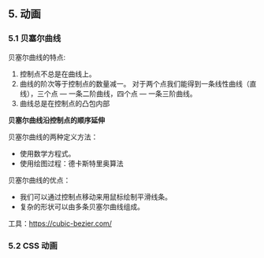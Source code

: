 ## 5. 动画

### 5.1 贝塞尔曲线

贝塞尔曲线的特点:

1. 控制点不总是在曲线上。
2. 曲线的阶次等于控制点的数量减一。 对于两个点我们能得到一条线性曲线（直线），三个点 — 一条二阶曲线，四个点 — 一条三阶曲线。
3. 曲线总是在控制点的凸包内部

**贝塞尔曲线沿控制点的顺序延伸**

贝塞尔曲线的两种定义方法：

- 使用数学方程式。
- 使用绘图过程：德卡斯特里奥算法

贝塞尔曲线的优点：

- 我们可以通过控制点移动来用鼠标绘制平滑线条。
- 复杂的形状可以由多条贝塞尔曲线组成。

工具：https://cubic-bezier.com/

### 5.2 CSS 动画
